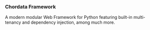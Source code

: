 ### Chordata Framework
A modern modular Web Framework for Python featuring built-in multi-tenancy and dependency injection, among much more.  